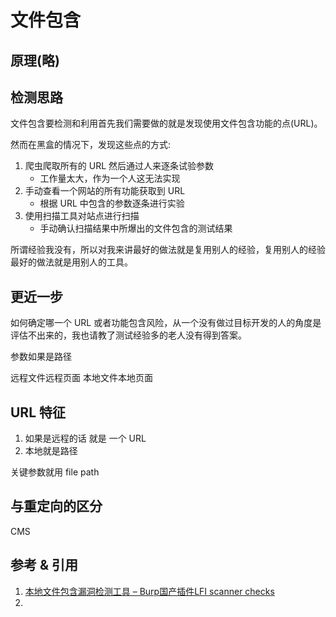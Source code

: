 # 文件包含

## 原理(略)

## 检测思路
文件包含要检测和利用首先我们需要做的就是发现使用文件包含功能的点(URL)。

然而在黑盒的情况下，发现这些点的方式:
1. 爬虫爬取所有的 URL 然后通过人来逐条试验参数
    - 工作量太大，作为一个人这无法实现
2. 手动查看一个网站的所有功能获取到 URL  
    - 根据 URL 中包含的参数逐条进行实验
3. 使用扫描工具对站点进行扫描
    - 手动确认扫描结果中所爆出的文件包含的测试结果


所谓经验我没有，所以对我来讲最好的做法就是复用别人的经验，复用别人的经验最好的做法就是用别人的工具。


## 更近一步
如何确定哪一个 URL 或者功能包含风险，从一个没有做过目标开发的人的角度是评估不出来的，我也请教了测试经验多的老人没有得到答案。

参数如果是路径

远程文件远程页面
本地文件本地页面

## URL 特征
1. 如果是远程的话 就是 一个 URL
2. 本地就是路径

关键参数就用 file path 

## 与重定向的区分
CMS

## 参考 & 引用
1. [本地文件包含漏洞检测工具 – Burp国产插件LFI scanner checks](http://www.myhack58.com/Article/html/3/62/2015/65842.htm)
2. []()
